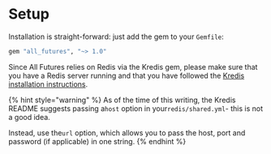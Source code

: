 # Setup

Installation is straight-forward: just add the gem to your `Gemfile`:

```ruby
gem "all_futures", "~> 1.0"
```

Since All Futures relies on Redis via the Kredis gem, please make sure that you have a Redis server running and that you have followed the [Kredis installation instructions](https://github.com/rails/kredis#installation).

{% hint style="warning" %}
As of the time of this writing, the Kredis README suggests passing a`host` option in your`redis/shared.yml`- this is not a good idea.

Instead, use the`url` option, which allows you to pass the host, port and password \(if applicable\) in one string.
{% endhint %}



